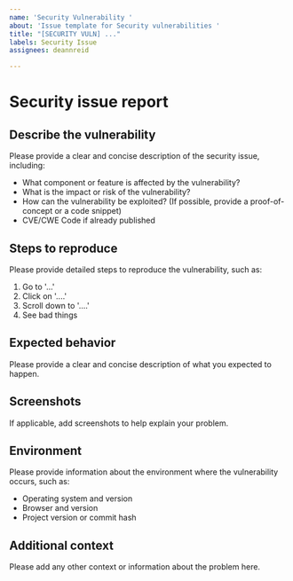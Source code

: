 ```yaml
---
name: 'Security Vulnerability '
about: 'Issue template for Security vulnerabilities '
title: "[SECURITY VULN] ..."
labels: Security Issue
assignees: deannreid

---
```


# Security issue report

## Describe the vulnerability
Please provide a clear and concise description of the security issue, including:

- What component or feature is affected by the vulnerability?
- What is the impact or risk of the vulnerability?
- How can the vulnerability be exploited? (If possible, provide a proof-of-concept or a code snippet)
- CVE/CWE Code if already published
 
## Steps to reproduce
Please provide detailed steps to reproduce the vulnerability, such as:

1. Go to '...'
2. Click on '....'
3. Scroll down to '....'
4. See bad things

## Expected behavior
Please provide a clear and concise description of what you expected to happen.

## Screenshots
If applicable, add screenshots to help explain your problem.

## Environment
Please provide information about the environment where the vulnerability occurs, such as:

- Operating system and version
- Browser and version
- Project version or commit hash

## Additional context
Please add any other context or information about the problem here.
